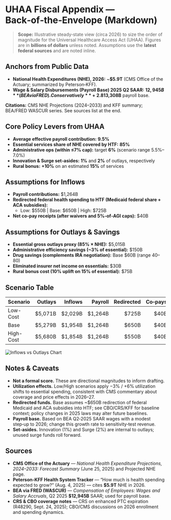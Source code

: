 # UHAA Fiscal Appendix — Back‑of‑the‑Envelope (Markdown)

> **Scope:** Illustrative steady‑state view (circa 2026) to size the order of magnitude for the Universal Healthcare Access Act (UHAA). Figures are in **billions of dollars** unless noted. Assumptions use the **latest federal sources** and are noted inline.

## Anchors from Public Data
- **National Health Expenditures (NHE), 2026:** ~**$5.9T** (CMS Office of the Actuary; summarized by Peterson‑KFF).
- **Wage & Salary Disbursements (Payroll Base) 2025 Q2 SAAR:** **$12,945B** (BEA via FRED). Conservatively **+2.8%** to 2026 ⇒ **$13,308B** payroll base.

**Citations:** CMS NHE Projections (2024–2033) and KFF summary; BEA/FRED WASCUR series. See sources list at the end.

## Core Policy Levers from UHAA
- **Average effective payroll contribution:** **9.5%**
- **Essential services share of NHE covered by HTF:** **85%**
- **Administrative ops (within ≤7% cap):** target **6%** (scenario range 5.5%–7.0%)
- **Innovation & Surge set‑asides:** **1%** and **2%** of outlays, respectively
- **Rural bonus:** **+10%** on an estimated **15%** of services

## Assumptions for Inflows
- **Payroll contributions:** $1,264B
- **Redirected federal health spending to HTF (Medicaid federal share + ACA subsidies):**
  - Low: $550B | Base: $650B | High: $725B
- **Net co‑pay receipts (after waivers and 5%‑of‑AGI caps):** $40B

## Assumptions for Outlays & Savings
- **Essential gross outlays proxy (85% × NHE):** $5,015B
- **Administrative efficiency savings (~3% of essential):** $150B
- **Drug savings (complements IRA negotiation):** Base $60B (range 40–80)
- **Eliminated insurer net income on essentials:** $30B
- **Rural bonus cost (10% uplift on 15% of essential):** $75B

## Scenario Table
Scenario | Outlays | Inflows | Payroll | Redirected | Co‑pays | Balance
---|---:|---:|---:|---:|---:|---:
Low-Cost | $5,071B | $2,029B | $1,264B | $725B | $40B | $-3,041B
Base | $5,279B | $1,954B | $1,264B | $650B | $40B | $-3,325B
High-Cost | $5,680B | $1,854B | $1,264B | $550B | $40B | $-3,826B

![Inflows vs Outlays Chart](sandbox:/mnt/data/UHAA_fiscal_chart.png)

## Notes & Caveats
- **Not a formal score.** These are directional magnitudes to inform drafting.
- **Utilization effects.** Low/High scenarios apply −3% / +6% utilization shifts to essential spending, consistent with CMS commentary about coverage and price effects in 2026–27.
- **Redirected funds.** Base assumes ~$650B redirection of federal Medicaid and ACA subsidies into HTF; see CBO/CRS/KFF for baseline context; policy changes in 2025 laws may alter future baselines.
- **Payroll base.** Based on BEA Q2‑2025 SAAR wages with a modest step‑up to 2026; change this growth rate to sensitivity‑test revenue.
- **Set‑asides.** Innovation (1%) and Surge (2%) are internal to outlays; unused surge funds roll forward.

## Sources
- **CMS Office of the Actuary** — *National Health Expenditure Projections, 2024–2033: Forecast Summary* (June 25, 2025) and Projected NHE page.
- **Peterson‑KFF Health System Tracker** — “How much is health spending expected to grow?” (Aug. 4, 2025) — cites **$5.9T** NHE in 2026.
- **BEA via FRED (WASCUR)** — *Compensation of Employees: Wages and Salary Accruals*, Q2 2025 **$12,945B** SAAR; used for payroll base.
- **CRS & CBO coverage notes** — CRS on enhanced PTC expiration (R48290, Sept. 24, 2025); CBO/CMS discussions on 2026 enrollment and spending dynamics.

